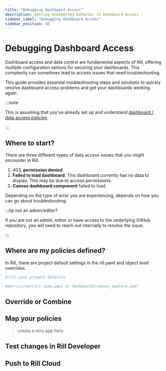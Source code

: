```yaml
---
title: "Debugging Dashboard Access"
description: Getting Unexpected behavior in Dashboard Access
sidebar_label: "Debugging Dashboard Access"
sidebar_position: 00
---
```


# Debugging Dashboard Access

Dashboard access and data control are fundamental aspects of Rill, offering multiple configuration options for securing your dashboards. This complexity can sometimes lead to access issues that need troubleshooting.

This guide provides essential troubleshooting steps and solutions to quickly resolve dashboard access problems and get your dashboards working again.


:::note 

This is assuming that you've already set up and understand [dashboard / data access policies](/build/metrics-view/security). 

:::


## Where to start?

There are three different types of data access issues that you might encounter in Rill.

1. 403, **permission denied**
2. **Failed to load dashboard**: This dashboard currently has no data to display. This may be due to access permissions.
3. **Canvas dashboard component** failed to load.


Depending on the type of error you are experiencing, depends on how you can go about troubleshooting.

:::tip not an admin/editor?

If you are not an admin, editor or have access to the underlying GitHub repository, you will need to reach out internally to resolve the issue.

:::

## Where are my policies defined?

In Rill, there are project default settings in the rill.yaml and object level overrides.

```yaml
#rill.yaml prjoect defaults

```


```yaml
#metrics/metrics_view.yaml or dashboards/canvas_explore.yaml

```


## Override or Combine



## Map your policies


> create a mini app here



## Test changes in Rill Developer




## Push to Rill Cloud